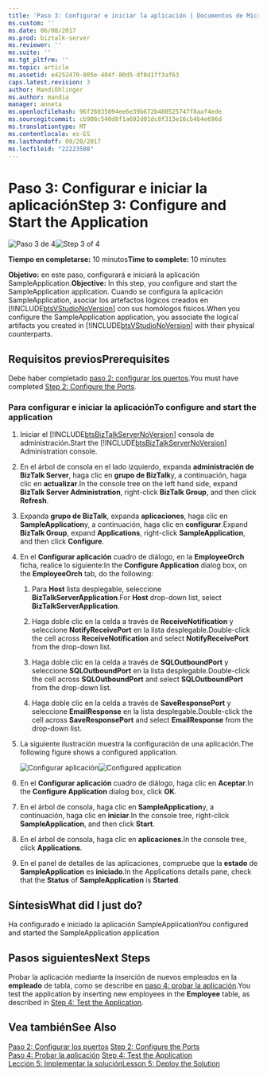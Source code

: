 ```yaml
---
title: 'Paso 3: Configurar e iniciar la aplicación | Documentos de Microsoft'
ms.custom: ''
ms.date: 06/08/2017
ms.prod: biztalk-server
ms.reviewer: ''
ms.suite: ''
ms.tgt_pltfrm: ''
ms.topic: article
ms.assetid: e4252470-805e-404f-80d5-df8d1ff3af63
caps.latest.revision: 3
author: MandiOhlinger
ms.author: mandia
manager: anneta
ms.openlocfilehash: 96f26035094ee6e39b672b480525747f8aaf4ede
ms.sourcegitcommit: cb908c540d8f1a692d01dc8f313e16cb4b4e696d
ms.translationtype: MT
ms.contentlocale: es-ES
ms.lasthandoff: 09/20/2017
ms.locfileid: "22223508"
---
```

# <a name="step-3-configure-and-start-the-application"></a><span data-ttu-id="02942-102">Paso 3: Configurar e iniciar la aplicación</span><span class="sxs-lookup"><span data-stu-id="02942-102">Step 3: Configure and Start the Application</span></span>
<span data-ttu-id="02942-103">![Paso 3 de 4](../../adapters-and-accelerators/adapter-oracle-ebs/media/step-3of4.gif "Step_3of4")</span><span class="sxs-lookup"><span data-stu-id="02942-103">![Step 3 of 4](../../adapters-and-accelerators/adapter-oracle-ebs/media/step-3of4.gif "Step_3of4")</span></span>  
  
 <span data-ttu-id="02942-104">**Tiempo en completarse:** 10 minutos</span><span class="sxs-lookup"><span data-stu-id="02942-104">**Time to complete:** 10 minutes</span></span>  
  
 <span data-ttu-id="02942-105">**Objetivo:** en este paso, configurará e iniciará la aplicación SampleApplication.</span><span class="sxs-lookup"><span data-stu-id="02942-105">**Objective:** In this step, you configure and start the SampleApplication application.</span></span> <span data-ttu-id="02942-106">Cuando se configura la aplicación SampleApplication, asociar los artefactos lógicos creados en [!INCLUDE[btsVStudioNoVersion](../../includes/btsvstudionoversion-md.md)] con sus homólogos físicos.</span><span class="sxs-lookup"><span data-stu-id="02942-106">When you configure the SampleApplication application, you associate the logical artifacts you created in [!INCLUDE[btsVStudioNoVersion](../../includes/btsvstudionoversion-md.md)] with their physical counterparts.</span></span>  
  
## <a name="prerequisites"></a><span data-ttu-id="02942-107">Requisitos previos</span><span class="sxs-lookup"><span data-stu-id="02942-107">Prerequisites</span></span>  
 <span data-ttu-id="02942-108">Debe haber completado [paso 2: configurar los puertos](../../adapters-and-accelerators/adapter-sql/step-2-configure-the-ports.md).</span><span class="sxs-lookup"><span data-stu-id="02942-108">You must have completed [Step 2: Configure the Ports](../../adapters-and-accelerators/adapter-sql/step-2-configure-the-ports.md).</span></span>  
  
### <a name="to-configure-and-start-the-application"></a><span data-ttu-id="02942-109">Para configurar e iniciar la aplicación</span><span class="sxs-lookup"><span data-stu-id="02942-109">To configure and start the application</span></span>  
  
1.  <span data-ttu-id="02942-110">Iniciar el [!INCLUDE[btsBizTalkServerNoVersion](../../includes/btsbiztalkservernoversion-md.md)] consola de administración.</span><span class="sxs-lookup"><span data-stu-id="02942-110">Start the [!INCLUDE[btsBizTalkServerNoVersion](../../includes/btsbiztalkservernoversion-md.md)] Administration console.</span></span>  
  
2.  <span data-ttu-id="02942-111">En el árbol de consola en el lado izquierdo, expanda **administración de BizTalk Server**, haga clic en **grupo de BizTalk**y, a continuación, haga clic en **actualizar**.</span><span class="sxs-lookup"><span data-stu-id="02942-111">In the console tree on the left hand side, expand **BizTalk Server Administration**, right-click **BizTalk Group**, and then click **Refresh**.</span></span>  
  
3.  <span data-ttu-id="02942-112">Expanda **grupo de BizTalk**, expanda **aplicaciones**, haga clic en **SampleApplication**y, a continuación, haga clic en **configurar**.</span><span class="sxs-lookup"><span data-stu-id="02942-112">Expand **BizTalk Group**, expand **Applications**, right-click **SampleApplication**, and then click **Configure**.</span></span>  
  
4.  <span data-ttu-id="02942-113">En el **Configurar aplicación** cuadro de diálogo, en la **EmployeeOrch** ficha, realice lo siguiente:</span><span class="sxs-lookup"><span data-stu-id="02942-113">In the **Configure Application** dialog box, on the **EmployeeOrch** tab, do the following:</span></span>  
  
    1.  <span data-ttu-id="02942-114">Para **Host** lista desplegable, seleccione **BizTalkServerApplication**.</span><span class="sxs-lookup"><span data-stu-id="02942-114">For **Host** drop-down list, select **BizTalkServerApplication**.</span></span>  
  
    2.  <span data-ttu-id="02942-115">Haga doble clic en la celda a través de **ReceiveNotification** y seleccione **NotifyReceivePort** en la lista desplegable.</span><span class="sxs-lookup"><span data-stu-id="02942-115">Double-click the cell across **ReceiveNotification** and select **NotifyReceivePort** from the drop-down list.</span></span>  
  
    3.  <span data-ttu-id="02942-116">Haga doble clic en la celda a través de **SQLOutboundPort** y seleccione **SQLOutboundPort** en la lista desplegable.</span><span class="sxs-lookup"><span data-stu-id="02942-116">Double-click the cell across **SQLOutboundPort** and select **SQLOutboundPort** from the drop-down list.</span></span>  
  
    4.  <span data-ttu-id="02942-117">Haga doble clic en la celda a través de **SaveResponsePort** y seleccione **EmailResponse** en la lista desplegable.</span><span class="sxs-lookup"><span data-stu-id="02942-117">Double-click the cell across **SaveResponsePort** and select **EmailResponse** from the drop-down list.</span></span>  
  
5.  <span data-ttu-id="02942-118">La siguiente ilustración muestra la configuración de una aplicación.</span><span class="sxs-lookup"><span data-stu-id="02942-118">The following figure shows a configured application.</span></span>  
  
     <span data-ttu-id="02942-119">![Configurar aplicación](../../adapters-and-accelerators/adapter-sql/media/sql-adap-tut-011-configure-app.gif "sql_adap_tut_011_configure_app")</span><span class="sxs-lookup"><span data-stu-id="02942-119">![Configured application](../../adapters-and-accelerators/adapter-sql/media/sql-adap-tut-011-configure-app.gif "sql_adap_tut_011_configure_app")</span></span>  
  
6.  <span data-ttu-id="02942-120">En el **Configurar aplicación** cuadro de diálogo, haga clic en **Aceptar**.</span><span class="sxs-lookup"><span data-stu-id="02942-120">In the **Configure Application** dialog box, click **OK**.</span></span>  
  
7.  <span data-ttu-id="02942-121">En el árbol de consola, haga clic en **SampleApplication**y, a continuación, haga clic en **iniciar**.</span><span class="sxs-lookup"><span data-stu-id="02942-121">In the console tree, right-click **SampleApplication**, and then click **Start**.</span></span>  
  
8.  <span data-ttu-id="02942-122">En el árbol de consola, haga clic en **aplicaciones**.</span><span class="sxs-lookup"><span data-stu-id="02942-122">In the console tree, click **Applications**.</span></span>  
  
9. <span data-ttu-id="02942-123">En el panel de detalles de las aplicaciones, compruebe que la **estado** de **SampleApplication** es **iniciado**.</span><span class="sxs-lookup"><span data-stu-id="02942-123">In the Applications details pane, check that the **Status** of **SampleApplication** is **Started**.</span></span>  
  
## <a name="what-did-i-just-do"></a><span data-ttu-id="02942-124">Síntesis</span><span class="sxs-lookup"><span data-stu-id="02942-124">What did I just do?</span></span>  
 <span data-ttu-id="02942-125">Ha configurado e iniciado la aplicación SampleApplication</span><span class="sxs-lookup"><span data-stu-id="02942-125">You configured and started the SampleApplication application</span></span>  
  
## <a name="next-steps"></a><span data-ttu-id="02942-126">Pasos siguientes</span><span class="sxs-lookup"><span data-stu-id="02942-126">Next Steps</span></span>  
 <span data-ttu-id="02942-127">Probar la aplicación mediante la inserción de nuevos empleados en la **empleado** de tabla, como se describe en [paso 4: probar la aplicación](../../adapters-and-accelerators/adapter-sql/step-4-test-the-application.md).</span><span class="sxs-lookup"><span data-stu-id="02942-127">You test the application by inserting new employees in the **Employee** table, as described in [Step 4: Test the Application](../../adapters-and-accelerators/adapter-sql/step-4-test-the-application.md).</span></span>  
  
## <a name="see-also"></a><span data-ttu-id="02942-128">Vea también</span><span class="sxs-lookup"><span data-stu-id="02942-128">See Also</span></span>  
 <span data-ttu-id="02942-129">[Paso 2: Configurar los puertos](../../adapters-and-accelerators/adapter-sql/step-2-configure-the-ports.md) </span><span class="sxs-lookup"><span data-stu-id="02942-129">[Step 2: Configure the Ports](../../adapters-and-accelerators/adapter-sql/step-2-configure-the-ports.md) </span></span>  
 <span data-ttu-id="02942-130">[Paso 4: Probar la aplicación](../../adapters-and-accelerators/adapter-sql/step-4-test-the-application.md) </span><span class="sxs-lookup"><span data-stu-id="02942-130">[Step 4: Test the Application](../../adapters-and-accelerators/adapter-sql/step-4-test-the-application.md) </span></span>  
 [<span data-ttu-id="02942-131">Lección 5: Implementar la solución</span><span class="sxs-lookup"><span data-stu-id="02942-131">Lesson 5: Deploy the Solution</span></span>](../../adapters-and-accelerators/adapter-sql/lesson-5-deploy-the-solution.md)